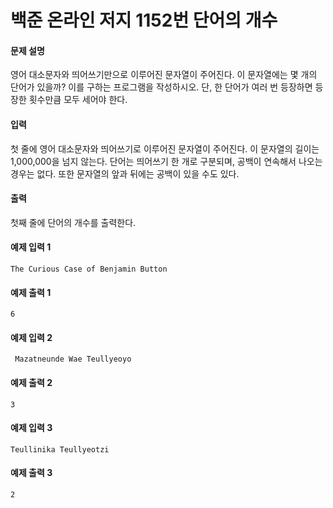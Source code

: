 # 백준 온라인 저지 1152번 단어의 개수

#### 문제 설명
영어 대소문자와 띄어쓰기만으로 이루어진 문자열이 주어진다. 이 문자열에는 몇 개의 단어가 있을까? 이를 구하는 프로그램을 작성하시오. 단, 한 단어가 여러 번 등장하면 등장한 횟수만큼 모두 세어야 한다.

#### 입력
첫 줄에 영어 대소문자와 띄어쓰기로 이루어진 문자열이 주어진다. 이 문자열의 길이는 1,000,000을 넘지 않는다. 단어는 띄어쓰기 한 개로 구분되며, 공백이 연속해서 나오는 경우는 없다. 또한 문자열의 앞과 뒤에는 공백이 있을 수도 있다.

#### 출력
첫째 줄에 단어의 개수를 출력한다.

#### 예제 입력 1
```
The Curious Case of Benjamin Button
```

#### 예제 출력 1
```
6
```

#### 예제 입력 2
```
 Mazatneunde Wae Teullyeoyo
```

#### 예제 출력 2
```
3
```

#### 예제 입력 3
```
Teullinika Teullyeotzi 
```

#### 예제 출력 3
```
2
```